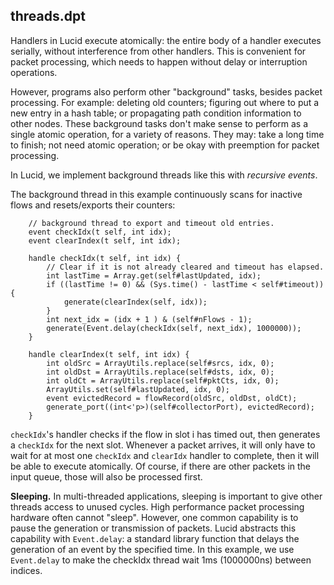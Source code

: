 ## threads.dpt

Handlers in Lucid execute atomically: the entire body of a handler executes serially, without interference from other handlers. This is convenient for packet processing, which needs to happen without delay or interruption operations.

However, programs also perform other "background" tasks, besides packet processing. For example: deleting old counters; figuring out where to put a new entry in a hash table; or propagating path condition information to other nodes. These background tasks don't make sense to perform as a single atomic operation, for a variety of reasons. They may: take a long time to finish; not need atomic operation; or be okay with preemption for packet processing. 


In Lucid, we implement background threads like this with *recursive events*. 

The background thread in this example continuously scans for inactive flows and resets/exports their counters: 

```
    // background thread to export and timeout old entries.
    event checkIdx(t self, int idx);
    event clearIndex(t self, int idx);

    handle checkIdx(t self, int idx) {
        // Clear if it is not already cleared and timeout has elapsed.
        int lastTime = Array.get(self#lastUpdated, idx);
        if ((lastTime != 0) && (Sys.time() - lastTime < self#timeout)) {
            generate(clearIndex(self, idx));
        }
        int next_idx = (idx + 1 ) & (self#nFlows - 1);
        generate(Event.delay(checkIdx(self, next_idx), 1000000));
    }

    handle clearIndex(t self, int idx) {
        int oldSrc = ArrayUtils.replace(self#srcs, idx, 0);
        int oldDst = ArrayUtils.replace(self#dsts, idx, 0);    
        int oldCt = ArrayUtils.replace(self#pktCts, idx, 0);
        ArrayUtils.set(self#lastUpdated, idx, 0);
        event evictedRecord = flowRecord(oldSrc, oldDst, oldCt);
        generate_port((int<'p>)(self#collectorPort), evictedRecord);
    }
```

`checkIdx`'s handler checks if the flow in slot i has timed out, then generates a `checkIdx` for the next slot. Whenever a packet arrives, it will only have to wait for at most one `checkIdx` and `clearIdx` handler to complete, then it will be able to execute atomically. Of course, if there are other packets in the input queue, those will also be processed first. 

**Sleeping.** In multi-threaded applications, sleeping is important to give other threads access to unused cycles. High performance packet processing hardware often cannot "sleep". However, one common capability is to pause the generation or transmission of packets. Lucid abstracts this capability with `Event.delay`: a standard library function that delays the generation of an event by the specified time. In this example, we use `Event.delay` to make the checkIdx thread wait 1ms (1000000ns) between indices.
